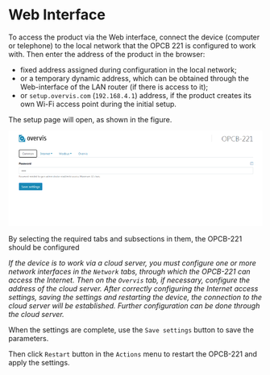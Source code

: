 # Web Interface

To access the product via the Web interface, connect the device (computer or
telephone) to the local network that the OPCB 221 is configured to work with.
Then enter the address of the product in the browser:

- fixed address assigned during configuration in the local network;
- or a temporary dynamic address, which can be obtained through the
  Web-interface of the LAN router (if there is access to it);
- or `setup.overvis.com` (`192.168.4.1`) address, if the product creates its own
  Wi-Fi access point during the initial setup.

The setup page will open, as shown in the figure.

![ OPCB-221 setup page, general settings](./images/ui-main-screen.png)

By selecting the required tabs and subsections in them, the OPCB-221 should be
configured

_If the device is to work via a cloud server, you must configure one or more
network interfaces in the `Network` tabs, through which the OPCB-221 can access
the Internet. Then on the `Overvis` tab, if necessary, configure the address of
the cloud server. After correctly configuring the Internet access settings,
saving the settings and restarting the device, the connection to the cloud
server will be established. Further configuration can be done through the cloud
server._

When the settings are complete, use the `Save settings` button to save the
parameters.

Then click `Restart` button in the `Actions` menu to restart the OPCB-221 and
apply the settings.
